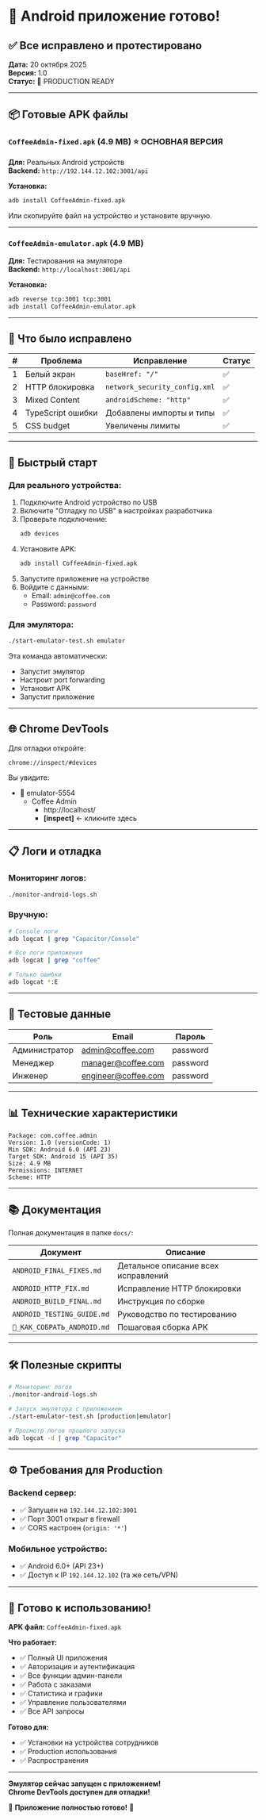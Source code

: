 # 📱 Android приложение готово!

## ✅ Все исправлено и протестировано

**Дата:** 20 октября 2025  
**Версия:** 1.0  
**Статус:** 🚀 PRODUCTION READY

---

## 📦 Готовые APK файлы

### `CoffeeAdmin-fixed.apk` (4.9 MB) ⭐ ОСНОВНАЯ ВЕРСИЯ

**Для:** Реальных Android устройств  
**Backend:** `http://192.144.12.102:3001/api`

**Установка:**

```bash
adb install CoffeeAdmin-fixed.apk
```

Или скопируйте файл на устройство и установите вручную.

---

### `CoffeeAdmin-emulator.apk` (4.9 MB)

**Для:** Тестирования на эмуляторе  
**Backend:** `http://localhost:3001/api`

**Установка:**

```bash
adb reverse tcp:3001 tcp:3001
adb install CoffeeAdmin-emulator.apk
```

---

## 🔧 Что было исправлено

| #   | Проблема          | Исправление                   | Статус |
| --- | ----------------- | ----------------------------- | ------ |
| 1   | Белый экран       | `baseHref: "/"`               | ✅     |
| 2   | HTTP блокировка   | `network_security_config.xml` | ✅     |
| 3   | Mixed Content     | `androidScheme: "http"`       | ✅     |
| 4   | TypeScript ошибки | Добавлены импорты и типы      | ✅     |
| 5   | CSS budget        | Увеличены лимиты              | ✅     |

---

## 🚀 Быстрый старт

### Для реального устройства:

1. Подключите Android устройство по USB
2. Включите "Отладку по USB" в настройках разработчика
3. Проверьте подключение:
   ```bash
   adb devices
   ```
4. Установите APK:
   ```bash
   adb install CoffeeAdmin-fixed.apk
   ```
5. Запустите приложение на устройстве
6. Войдите с данными:
   - Email: `admin@coffee.com`
   - Password: `password`

### Для эмулятора:

```bash
./start-emulator-test.sh emulator
```

Эта команда автоматически:

- Запустит эмулятор
- Настроит port forwarding
- Установит APK
- Запустит приложение

---

## 🌐 Chrome DevTools

Для отладки откройте:

```
chrome://inspect/#devices
```

Вы увидите:

- 📱 emulator-5554
  - Coffee Admin
    - http://localhost/
    - **[inspect]** ← кликните здесь

---

## 📋 Логи и отладка

### Мониторинг логов:

```bash
./monitor-android-logs.sh
```

### Вручную:

```bash
# Console логи
adb logcat | grep "Capacitor/Console"

# Все логи приложения
adb logcat | grep "coffee"

# Только ошибки
adb logcat *:E
```

---

## 🔐 Тестовые данные

| Роль          | Email               | Пароль   |
| ------------- | ------------------- | -------- |
| Администратор | admin@coffee.com    | password |
| Менеджер      | manager@coffee.com  | password |
| Инженер       | engineer@coffee.com | password |

---

## 📊 Технические характеристики

```
Package: com.coffee.admin
Version: 1.0 (versionCode: 1)
Min SDK: Android 6.0 (API 23)
Target SDK: Android 15 (API 35)
Size: 4.9 MB
Permissions: INTERNET
Scheme: HTTP
```

---

## 📚 Документация

Полная документация в папке `docs/`:

| Документ                    | Описание                            |
| --------------------------- | ----------------------------------- |
| `ANDROID_FINAL_FIXES.md`    | Детальное описание всех исправлений |
| `ANDROID_HTTP_FIX.md`       | Исправление HTTP блокировки         |
| `ANDROID_BUILD_FINAL.md`    | Инструкция по сборке                |
| `ANDROID_TESTING_GUIDE.md`  | Руководство по тестированию         |
| `📱_КАК_СОБРАТЬ_ANDROID.md` | Пошаговая сборка APK                |

---

## 🛠️ Полезные скрипты

```bash
# Мониторинг логов
./monitor-android-logs.sh

# Запуск эмулятора с приложением
./start-emulator-test.sh [production|emulator]

# Просмотр логов прошлого запуска
adb logcat -d | grep "Capacitor"
```

---

## ⚙️ Требования для Production

### Backend сервер:

- ✅ Запущен на `192.144.12.102:3001`
- ✅ Порт 3001 открыт в firewall
- ✅ CORS настроен (`origin: '*'`)

### Мобильное устройство:

- ✅ Android 6.0+ (API 23+)
- ✅ Доступ к IP `192.144.12.102` (та же сеть/VPN)

---

## 🎉 Готово к использованию!

**APK файл:** `CoffeeAdmin-fixed.apk`

**Что работает:**

- ✅ Полный UI приложения
- ✅ Авторизация и аутентификация
- ✅ Все функции админ-панели
- ✅ Работа с заказами
- ✅ Статистика и графики
- ✅ Управление пользователями
- ✅ Все API запросы

**Готово для:**

- ✅ Установки на устройства сотрудников
- ✅ Production использования
- ✅ Распространения

---

**Эмулятор сейчас запущен с приложением!**  
**Chrome DevTools доступен для отладки!**

🎯 **Приложение полностью готово!** 🎉
